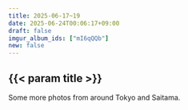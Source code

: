 ```yaml
---
title: 2025-06-17~19
date: 2025-06-24T00:06:17+09:00
draft: false
imgur_album_ids: ["mI6qQQb"]
new: false
---
```


<h2 id="title">{{< param title >}}</h2>

Some more photos from around Tokyo and Saitama.
